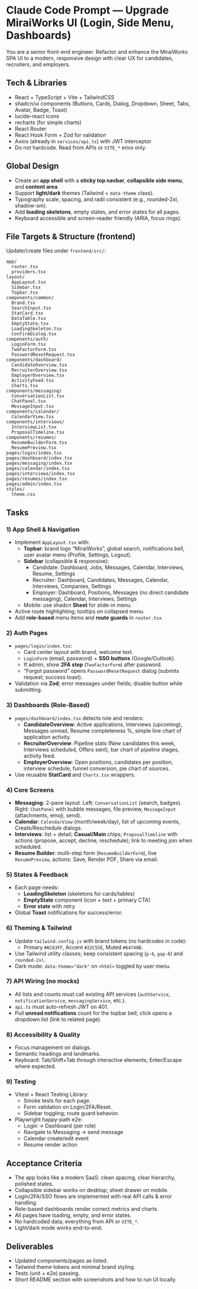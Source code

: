 
# Claude Code Prompt — Upgrade MiraiWorks UI (Login, Side Menu, Dashboards)

You are a senior front-end engineer. Refactor and enhance the MiraiWorks SPA UI to a modern, responsive design with clear UX for candidates, recruiters, and employers.

## Tech & Libraries
- React + TypeScript + Vite + TailwindCSS  
- shadcn/ui components (Buttons, Cards, Dialog, Dropdown, Sheet, Tabs, Avatar, Badge, Toast)  
- lucide-react icons  
- recharts (for simple charts)  
- React Router  
- React Hook Form + Zod for validation  
- Axios (already in `services/api.ts`) with JWT interceptor  
- Do not hardcode. Read from APIs or `VITE_*` envs only.

## Global Design
- Create an **app shell** with a **sticky top navbar**, **collapsible side menu**, and **content area**.
- Support **light/dark** themes (Tailwind + `data-theme` class).  
- Typography scale, spacing, and radii consistent (e.g., rounded-2xl, shadow-sm).  
- Add **loading skeletons**, empty states, and error states for all pages.
- Keyboard accessible and screen-reader friendly (ARIA, focus rings).

## File Targets & Structure (frontend)
Update/create files under `frontend/src/`:

```
app/
  router.tsx
  providers.tsx
layout/
  AppLayout.tsx
  Sidebar.tsx
  Topbar.tsx
components/common/
  Brand.tsx
  SearchInput.tsx
  StatCard.tsx
  DataTable.tsx
  EmptyState.tsx
  LoadingSkeleton.tsx
  ConfirmDialog.tsx
components/auth/
  LoginForm.tsx
  TwoFactorForm.tsx
  PasswordResetRequest.tsx
components/dashboard/
  CandidateOverview.tsx
  RecruiterOverview.tsx
  EmployerOverview.tsx
  ActivityFeed.tsx
  Charts.tsx
components/messaging/
  ConversationList.tsx
  ChatPanel.tsx
  MessageInput.tsx
components/calendar/
  CalendarView.tsx
components/interviews/
  InterviewList.tsx
  ProposalTimeline.tsx
components/resumes/
  ResumeBuilderForm.tsx
  ResumePreview.tsx
pages/login/index.tsx
pages/dashboard/index.tsx
pages/messaging/index.tsx
pages/calendar/index.tsx
pages/interviews/index.tsx
pages/resumes/index.tsx
pages/admin/index.tsx
styles/
  theme.css
```

## Tasks

### 1) App Shell & Navigation
- Implement `AppLayout.tsx` with:
  - **Topbar**: brand logo “MiraiWorks”, global search, notifications bell, user avatar menu (Profile, Settings, Logout).
  - **Sidebar** (collapsible & responsive):
    - Candidate: Dashboard, Jobs, Messages, Calendar, Interviews, Resume, Settings
    - Recruiter: Dashboard, Candidates, Messages, Calendar, Interviews, Companies, Settings
    - Employer: Dashboard, Positions, Messages (no direct candidate messaging), Calendar, Interviews, Settings
  - Mobile: use shadcn **Sheet** for slide-in menu.
- Active route highlighting; tooltips on collapsed menu.
- Add **role-based** menu items and **route guards** in `router.tsx`.

### 2) Auth Pages
- `pages/login/index.tsx`:
  - Card center layout with brand, welcome text.
  - `LoginForm` (email, password) + **SSO buttons** (Google/Outlook).
  - If admin, show **2FA step** (`TwoFactorForm`) after password.
  - “Forgot password” opens `PasswordResetRequest` dialog (submits request; success toast).
- Validation via **Zod**; error messages under fields; disable button while submitting.

### 3) Dashboards (Role-Based)
- `pages/dashboard/index.tsx` detects role and renders:
  - **CandidateOverview**: Active applications, Interviews (upcoming), Messages unread, Resume completeness %, simple line chart of application activity.
  - **RecruiterOverview**: Pipeline stats (New candidates this week, Interviews scheduled, Offers sent), bar chart of pipeline stages, activity feed.
  - **EmployerOverview**: Open positions, candidates per position, interview schedule, funnel conversion, pie chart of sources.
- Use reusable **StatCard** and `Charts.tsx` wrappers.

### 4) Core Screens
- **Messaging**: 2-pane layout. Left: `ConversationList` (search, badges). Right: `ChatPanel` with bubble messages, file preview, `MessageInput` (attachments, emoji, send).
- **Calendar**: `CalendarView` (month/week/day), list of upcoming events, Create/Reschedule dialogs.
- **Interviews**: list + detail; **Casual/Main** chips; `ProposalTimeline` with actions (propose, accept, decline, reschedule); link to meeting join when scheduled.
- **Resume Builder**: multi-step form (`ResumeBuilderForm`), live `ResumePreview`, actions: Save, Render PDF, Share via email.

### 5) States & Feedback
- Each page needs:
  - **LoadingSkeleton** (skeletons for cards/tables)
  - **EmptyState** component (icon + text + primary CTA)
  - **Error state** with retry
- Global **Toast** notifications for success/error.

### 6) Theming & Tailwind
- Update `tailwind.config.js` with brand tokens (no hardcodes in code):
  - Primary `#6C63FF`, Accent `#22C55E`, Muted `#64748B`.
- Use Tailwind utility classes; keep consistent spacing (`p-6`, `gap-6`) and `rounded-2xl`.
- Dark mode: `data-theme="dark"` on `<html>` toggled by user menu.

### 7) API Wiring (no mocks)
- All lists and counts must call existing API services (`authService`, `notificationService`, `messagingService`, etc.).
- `api.ts` must auto-refresh JWT on 401.
- Pull **unread notifications** count for the topbar bell; click opens a dropdown list (link to related page).

### 8) Accessibility & Quality
- Focus management on dialogs.
- Semantic headings and landmarks.
- Keyboard: Tab/Shift+Tab through interactive elements; Enter/Escape where expected.

### 9) Testing
- Vitest + React Testing Library:
  - Smoke tests for each page.
  - Form validation on Login/2FA/Reset.
  - Sidebar toggling; route guard behavior.
- Playwright happy-path e2e:
  - Login → Dashboard (per role)  
  - Navigate to Messaging → send message  
  - Calendar create/edit event  
  - Resume render action

## Acceptance Criteria
- The app looks like a modern SaaS: clean spacing, clear hierarchy, polished states.
- Collapsible sidebar works on desktop; sheet drawer on mobile.
- Login/2FA/SSO flows are implemented with real API calls & error handling.
- Role-based dashboards render correct metrics and charts.
- All pages have loading, empty, and error states.
- No hardcoded data; everything from API or `VITE_*`.
- Light/dark mode works end-to-end.

## Deliverables
- Updated components/pages as listed.
- Tailwind theme tokens and minimal brand styling.
- Tests (unit + e2e) passing.
- Short README section with screenshots and how to run UI locally.
